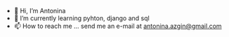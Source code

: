 - 👋 Hi, I’m Antonina
- 🌱 I’m currently learning pyhton, django and sql
- 📫 How to reach me ... send me an e-mail at antonina.azgin@gmail.com


